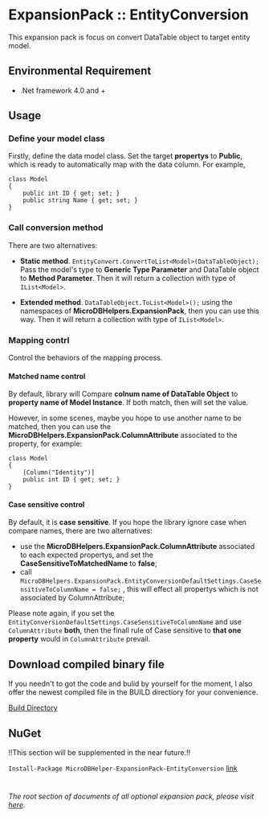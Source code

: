 ExpansionPack :: EntityConversion 
================================================ 
 
This expansion pack is focus on convert DataTable object to target entity model. 


## Environmental Requirement
* .Net framework 4.0 and +


## Usage

### Define your model class 
Firstly, define the data model class. Set the target **propertys** to **Public**, which is ready to automatically map with the data column. 
For example, 
``` 
class Model
{
    public int ID { get; set; }
    public string Name { get; set; }
}
``` 

### Call conversion method 
There are two alternatives: 
* **Static method**. `EntityConvert.ConvertToList<Model>(DataTableObject);`  Pass the model's type to **Generic Type Parameter** and DataTable object to **Method Parameter**. Then it will return a collection with type of `IList<Model>`.
 
* **Extended method**. `DataTableObject.ToList<Model>();` using the namespaces of **MicroDBHelpers.ExpansionPack**, then you can use this way.  Then it will return a collection with type of `IList<Model>`.



### Mapping contrl
Control the behaviors of the mapping process. 

#### Matched name control 
By default, library will Compare **colnum name of DataTable Object** to **property name of Model Instance**. If both match, then will set the value. 

However, in some scenes, maybe you hope to use another name to be matched, then you can use the **MicroDBHelpers.ExpansionPack.ColumnAttribute** associated to the property, for example:  
```
class Model
{
    [Column("Identity")]
    public int ID { get; set; }
}
```

#### Case sensitive control
By default, it is **case sensitive**. If you hope the library ignore case when compare names, there are two alternatives: 
* use the **MicroDBHelpers.ExpansionPack.ColumnAttribute** associated to each expected propertys, and set the **CaseSensitiveToMatchedName** to **false**; 
* call `MicroDBHelpers.ExpansionPack.EntityConversionDefaultSettings.CaseSensitiveToColumnName = false;` , this will effect all propertys which is not associated by ColumnAttribute; 

Please note again, if you set the `EntityConversionDefaultSettings.CaseSensitiveToColumnName` and use `ColumnAttribute` **both**, then the finall rule of Case sensitive to **that one property** would in `ColumnAttribute` prevail. 





## Download compiled binary file
If you needn't to got the code and bulid by yourself for the moment, I also offer the newest compiled file in the BUILD directiory for your convenience. 

[Build Directory](https://github.com/DoraemonYu/MicroDBHelper-ExpansionPack/tree/master/Build)


## NuGet 
!!This section will be supplemented in the near future.!!  

`Install-Package MicroDBHelper-ExpansionPack-EntityConversion`  [link](https://www.nuget.org/packages/MicroDBHelper-ExpansionPack-EntityConversion/)

 
#
*The root section of documents of all optional expansion pack, please visit [here](../).*
